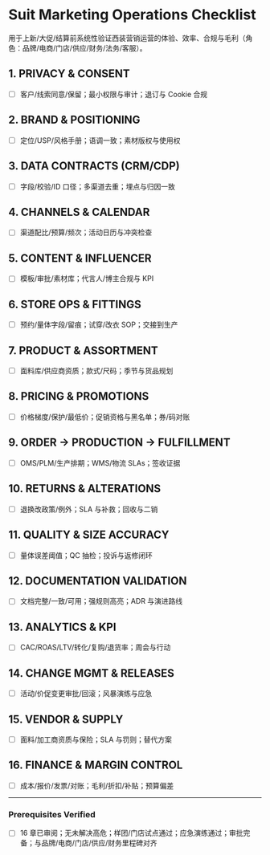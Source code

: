 <!-- Powered by BMAD™ Core -->

# Suit Marketing Operations Checklist

用于上新/大促/结算前系统性验证西装营销运营的体验、效率、合规与毛利（角色：品牌/电商/门店/供应/财务/法务/客服）。

## 1. PRIVACY & CONSENT

- [ ] 客户/线索同意/保留；最小权限与审计；退订与 Cookie 合规

## 2. BRAND & POSITIONING

- [ ] 定位/USP/风格手册；语调一致；素材版权与使用权

## 3. DATA CONTRACTS (CRM/CDP)

- [ ] 字段/校验/ID 口径；多渠道去重；埋点与归因一致

## 4. CHANNELS & CALENDAR

- [ ] 渠道配比/预算/频次；活动日历与冲突检查

## 5. CONTENT & INFLUENCER

- [ ] 模板/审批/素材库；代言人/博主合规与 KPI

## 6. STORE OPS & FITTINGS

- [ ] 预约/量体字段/留痕；试穿/改衣 SOP；交接到生产

## 7. PRODUCT & ASSORTMENT

- [ ] 面料库/供应商资质；款式/尺码；季节与货品规划

## 8. PRICING & PROMOTIONS

- [ ] 价格梯度/保护/最低价；促销资格与黑名单；券/码对账

## 9. ORDER → PRODUCTION → FULFILLMENT

- [ ] OMS/PLM/生产排期；WMS/物流 SLAs；签收证据

## 10. RETURNS & ALTERATIONS

- [ ] 退换改政策/例外；SLA 与补救；回收与二销

## 11. QUALITY & SIZE ACCURACY

- [ ] 量体误差阈值；QC 抽检；投诉与返修闭环

## 12. DOCUMENTATION VALIDATION

- [ ] 文档完整/一致/可用；强规则高亮；ADR 与演进路线

## 13. ANALYTICS & KPI

- [ ] CAC/ROAS/LTV/转化/复购/退货率；周会与行动

## 14. CHANGE MGMT & RELEASES

- [ ] 活动/价促变更审批/回滚；风暴演练与应急

## 15. VENDOR & SUPPLY

- [ ] 面料/加工商资质与保险；SLA 与罚则；替代方案

## 16. FINANCE & MARGIN CONTROL

- [ ] 成本/报价/发票/对账；毛利/折扣/补贴；预算偏差

---

### Prerequisites Verified

- [ ] 16 章已审阅；无未解决高危；样团/门店试点通过；应急演练通过；审批完备；与品牌/电商/门店/供应/财务里程碑对齐
